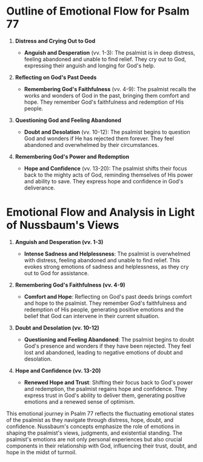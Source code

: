 # Outline of Emotional Flow for Psalm 77

1. **Distress and Crying Out to God**
    - **Anguish and Desperation** (vv. 1-3): The psalmist is in deep distress, feeling abandoned and unable to find relief. They cry out to God, expressing their anguish and longing for God's help.

2. **Reflecting on God's Past Deeds**
    - **Remembering God's Faithfulness** (vv. 4-9): The psalmist recalls the works and wonders of God in the past, bringing them comfort and hope. They remember God's faithfulness and redemption of His people.

3. **Questioning God and Feeling Abandoned**
    - **Doubt and Desolation** (vv. 10-12): The psalmist begins to question God and wonders if He has rejected them forever. They feel abandoned and overwhelmed by their circumstances.

4. **Remembering God's Power and Redemption**
    - **Hope and Confidence** (vv. 13-20): The psalmist shifts their focus back to the mighty acts of God, reminding themselves of His power and ability to save. They express hope and confidence in God's deliverance.

# Emotional Flow and Analysis in Light of Nussbaum's Views

1. **Anguish and Desperation (vv. 1-3)**
    - **Intense Sadness and Helplessness**: The psalmist is overwhelmed with distress, feeling abandoned and unable to find relief. This evokes strong emotions of sadness and helplessness, as they cry out to God for assistance.

2. **Remembering God's Faithfulness (vv. 4-9)**
    - **Comfort and Hope**: Reflecting on God's past deeds brings comfort and hope to the psalmist. They remember God's faithfulness and redemption of His people, generating positive emotions and the belief that God can intervene in their current situation.

3. **Doubt and Desolation (vv. 10-12)**
    - **Questioning and Feeling Abandoned**: The psalmist begins to doubt God's presence and wonders if they have been rejected. They feel lost and abandoned, leading to negative emotions of doubt and desolation.

4. **Hope and Confidence (vv. 13-20)**
    - **Renewed Hope and Trust**: Shifting their focus back to God's power and redemption, the psalmist regains hope and confidence. They express trust in God's ability to deliver them, generating positive emotions and a renewed sense of optimism.

This emotional journey in Psalm 77 reflects the fluctuating emotional states of the psalmist as they navigate through distress, hope, doubt, and confidence. Nussbaum's concepts emphasize the role of emotions in shaping the psalmist's views, judgments, and existential standing. The psalmist's emotions are not only personal experiences but also crucial components in their relationship with God, influencing their trust, doubt, and hope in the midst of turmoil.